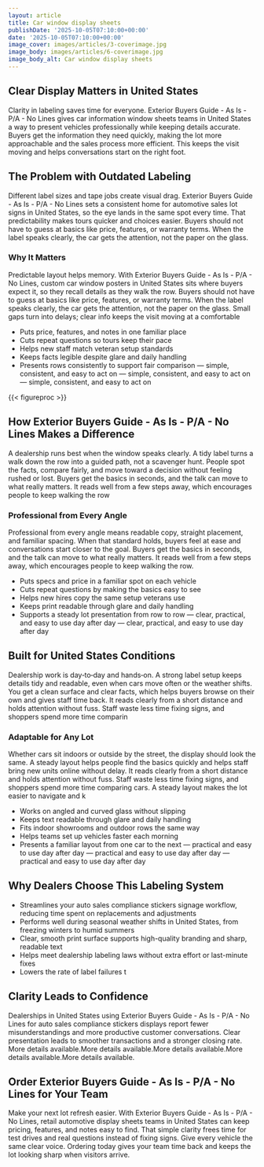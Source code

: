 ```yaml
---
layout: article
title: Car window display sheets
publishDate: '2025-10-05T07:10:00+00:00'
date: '2025-10-05T07:10:00+00:00'
image_cover: images/articles/3-coverimage.jpg
image_body: images/articles/6-coverimage.jpg
image_body_alt: Car window display sheets
---
```



## Clear Display Matters in United States
Clarity in labeling saves time for everyone. Exterior Buyers Guide - As Is - P/A - No Lines gives car information window sheets teams in United States a way to present vehicles professionally while keeping details accurate. Buyers get the information they need quickly, making the lot more approachable and the sales process more efficient. This keeps the visit moving and helps conversations start on the right foot.

## The Problem with Outdated Labeling
Different label sizes and tape jobs create visual drag. Exterior Buyers Guide - As Is - P/A - No Lines sets a consistent home for automotive sales lot signs in United States, so the eye lands in the same spot every time. That predictability makes tours quicker and choices easier. Buyers should not have to guess at basics like price, features, or warranty terms. When the label speaks clearly, the car gets the attention, not the paper on the glass.

### Why It Matters
Predictable layout helps memory. With Exterior Buyers Guide - As Is - P/A - No Lines, custom car window posters in United States sits where buyers expect it, so they recall details as they walk the row. Buyers should not have to guess at basics like price, features, or warranty terms. When the label speaks clearly, the car gets the attention, not the paper on the glass. Small gaps turn into delays; clear info keeps the visit moving at a comfortable

- Puts price, features, and notes in one familiar place
- Cuts repeat questions so tours keep their pace
- Helps new staff match veteran setup standards
- Keeps facts legible despite glare and daily handling
- Presents rows consistently to support fair comparison — simple, consistent, and easy to act on — simple, consistent, and easy to act on — simple, consistent, and easy to act on

{{< figureproc >}}

## How Exterior Buyers Guide - As Is - P/A - No Lines Makes a Difference
A dealership runs best when the window speaks clearly. A tidy label turns a walk down the row into a guided path, not a scavenger hunt. People spot the facts, compare fairly, and move toward a decision without feeling rushed or lost.  Buyers get the basics in seconds, and the talk can move to what really matters.  It reads well from a few steps away, which encourages people to keep walking the row

### Professional from Every Angle
Professional from every angle means readable copy, straight placement, and familiar spacing. When that standard holds, buyers feel at ease and conversations start closer to the goal.  Buyers get the basics in seconds, and the talk can move to what really matters.  It reads well from a few steps away, which encourages people to keep walking the row.

- Puts specs and price in a familiar spot on each vehicle
- Cuts repeat questions by making the basics easy to see
- Helps new hires copy the same setup veterans use
- Keeps print readable through glare and daily handling
- Supports a steady lot presentation from row to row — clear, practical, and easy to use day after day — clear, practical, and easy to use day after day

## Built for United States Conditions
Dealership work is day‑to‑day and hands‑on. A strong label setup keeps details tidy and readable, even when cars move often or the weather shifts. You get a clean surface and clear facts, which helps buyers browse on their own and gives staff time back. It reads clearly from a short distance and holds attention without fuss. Staff waste less time fixing signs, and shoppers spend more time comparin

### Adaptable for Any Lot
Whether cars sit indoors or outside by the street, the display should look the same. A steady layout helps people find the basics quickly and helps staff bring new units online without delay. It reads clearly from a short distance and holds attention without fuss. Staff waste less time fixing signs, and shoppers spend more time comparing cars. A steady layout makes the lot easier to navigate and k

- Works on angled and curved glass without slipping
- Keeps text readable through glare and daily handling
- Fits indoor showrooms and outdoor rows the same way
- Helps teams set up vehicles faster each morning
- Presents a familiar layout from one car to the next — practical and easy to use day after day — practical and easy to use day after day — practical and easy to use day after day

## Why Dealers Choose This Labeling System
- Streamlines your auto sales compliance stickers signage workflow, reducing time spent on replacements and adjustments
- Performs well during seasonal weather shifts in United States, from freezing winters to humid summers
- Clear, smooth print surface supports high-quality branding and sharp, readable text
- Helps meet dealership labeling laws without extra effort or last-minute fixes
- Lowers the rate of label failures t

## Clarity Leads to Confidence
Dealerships in United States using Exterior Buyers Guide - As Is - P/A - No Lines for auto sales compliance stickers displays report fewer misunderstandings and more productive customer conversations. Clear presentation leads to smoother transactions and a stronger closing rate. More details available.More details available.More details available.More details available.More details available.

## Order Exterior Buyers Guide - As Is - P/A - No Lines for Your Team
Make your next lot refresh easier. With Exterior Buyers Guide - As Is - P/A - No Lines, retail automotive display sheets teams in United States can keep pricing, features, and notes easy to find. That simple clarity frees time for test drives and real questions instead of fixing signs. Give every vehicle the same clear voice.  Ordering today gives your team time back and keeps the lot looking sharp when visitors arrive.

